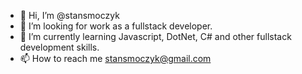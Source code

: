 - 👋 Hi, I’m @stansmoczyk
- 👀 I’m looking for work as a fullstack developer.
- 🌱 I’m currently learning Javascript, DotNet, C# and other fullstack development skills.
- 📫 How to reach me stansmoczyk@gmail.com

<!---
stansmoczyk/stansmoczyk is a ✨ special ✨ repository because its `README.md` (this file) appears on your GitHub profile.
You can click the Preview link to take a look at your changes.
--->
